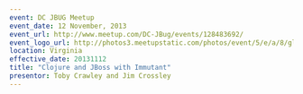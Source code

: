 ```yaml
---
event: DC JBUG Meetup
event_date: 12 November, 2013
event_url: http://www.meetup.com/DC-JBug/events/128483692/
event_logo_url: http://photos3.meetupstatic.com/photos/event/5/e/a/8/global_66624232.jpeg
location: Virginia
effective_date: 20131112
title: "Clojure and JBoss with Immutant"
presentor: Toby Crawley and Jim Crossley
---
```

